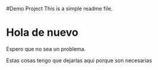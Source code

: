 #Demo Project
This is a simple readme file.

# Hola de nuevo
Espero que no sea un problema.


Estas cosas tengo que dejarlas aquí porque son necesarias

